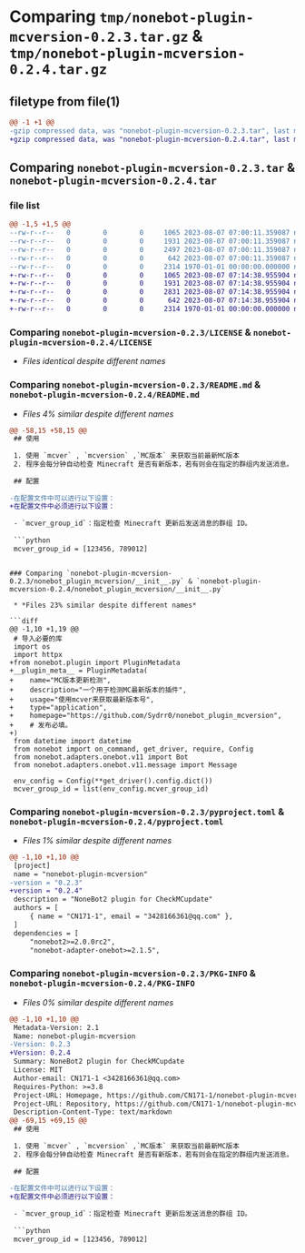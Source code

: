 # Comparing `tmp/nonebot-plugin-mcversion-0.2.3.tar.gz` & `tmp/nonebot-plugin-mcversion-0.2.4.tar.gz`

## filetype from file(1)

```diff
@@ -1 +1 @@
-gzip compressed data, was "nonebot-plugin-mcversion-0.2.3.tar", last modified: Mon Aug  7 07:00:25 2023, max compression
+gzip compressed data, was "nonebot-plugin-mcversion-0.2.4.tar", last modified: Mon Aug  7 07:14:52 2023, max compression
```

## Comparing `nonebot-plugin-mcversion-0.2.3.tar` & `nonebot-plugin-mcversion-0.2.4.tar`

### file list

```diff
@@ -1,5 +1,5 @@
--rw-r--r--   0        0        0     1065 2023-08-07 07:00:11.359087 nonebot-plugin-mcversion-0.2.3/LICENSE
--rw-r--r--   0        0        0     1931 2023-08-07 07:00:11.359087 nonebot-plugin-mcversion-0.2.3/README.md
--rw-r--r--   0        0        0     2497 2023-08-07 07:00:11.359087 nonebot-plugin-mcversion-0.2.3/nonebot_plugin_mcversion/__init__.py
--rw-r--r--   0        0        0      642 2023-08-07 07:00:11.359087 nonebot-plugin-mcversion-0.2.3/pyproject.toml
--rw-r--r--   0        0        0     2314 1970-01-01 00:00:00.000000 nonebot-plugin-mcversion-0.2.3/PKG-INFO
+-rw-r--r--   0        0        0     1065 2023-08-07 07:14:38.955904 nonebot-plugin-mcversion-0.2.4/LICENSE
+-rw-r--r--   0        0        0     1931 2023-08-07 07:14:38.955904 nonebot-plugin-mcversion-0.2.4/README.md
+-rw-r--r--   0        0        0     2831 2023-08-07 07:14:38.955904 nonebot-plugin-mcversion-0.2.4/nonebot_plugin_mcversion/__init__.py
+-rw-r--r--   0        0        0      642 2023-08-07 07:14:38.955904 nonebot-plugin-mcversion-0.2.4/pyproject.toml
+-rw-r--r--   0        0        0     2314 1970-01-01 00:00:00.000000 nonebot-plugin-mcversion-0.2.4/PKG-INFO
```

### Comparing `nonebot-plugin-mcversion-0.2.3/LICENSE` & `nonebot-plugin-mcversion-0.2.4/LICENSE`

 * *Files identical despite different names*

### Comparing `nonebot-plugin-mcversion-0.2.3/README.md` & `nonebot-plugin-mcversion-0.2.4/README.md`

 * *Files 4% similar despite different names*

```diff
@@ -58,15 +58,15 @@
 ## 使用
 
 1. 使用 `mcver` , `mcversion` ,`MC版本` 来获取当前最新MC版本
 2. 程序会每分钟自动检查 Minecraft 是否有新版本，若有则会在指定的群组内发送消息。
 
 ## 配置
 
-在配置文件中可以进行以下设置：
+在配置文件中必须进行以下设置：
 
 - `mcver_group_id`：指定检查 Minecraft 更新后发送消息的群组 ID。
 
 ```python
 mcver_group_id = [123456, 789012]
 ```
```

### Comparing `nonebot-plugin-mcversion-0.2.3/nonebot_plugin_mcversion/__init__.py` & `nonebot-plugin-mcversion-0.2.4/nonebot_plugin_mcversion/__init__.py`

 * *Files 23% similar despite different names*

```diff
@@ -1,10 +1,19 @@
 # 导入必要的库
 import os
 import httpx
+from nonebot.plugin import PluginMetadata
+__plugin_meta__ = PluginMetadata(
+    name="MC版本更新检测",
+    description="一个用于检测MC最新版本的插件",
+    usage="使用mcver来获取最新版本号",
+    type="application",
+    homepage="https://github.com/Sydrr0/nonebot_plugin_mcversion",
+    # 发布必填。
+)
 from datetime import datetime
 from nonebot import on_command, get_driver, require, Config
 from nonebot.adapters.onebot.v11 import Bot
 from nonebot.adapters.onebot.v11.message import Message
 
 env_config = Config(**get_driver().config.dict())
 mcver_group_id = list(env_config.mcver_group_id)
```

### Comparing `nonebot-plugin-mcversion-0.2.3/pyproject.toml` & `nonebot-plugin-mcversion-0.2.4/pyproject.toml`

 * *Files 1% similar despite different names*

```diff
@@ -1,10 +1,10 @@
 [project]
 name = "nonebot-plugin-mcversion"
-version = "0.2.3"
+version = "0.2.4"
 description = "NoneBot2 plugin for CheckMCupdate"
 authors = [
     { name = "CN171-1", email = "3428166361@qq.com" },
 ]
 dependencies = [
     "nonebot2>=2.0.0rc2",
     "nonebot-adapter-onebot>=2.1.5",
```

### Comparing `nonebot-plugin-mcversion-0.2.3/PKG-INFO` & `nonebot-plugin-mcversion-0.2.4/PKG-INFO`

 * *Files 0% similar despite different names*

```diff
@@ -1,10 +1,10 @@
 Metadata-Version: 2.1
 Name: nonebot-plugin-mcversion
-Version: 0.2.3
+Version: 0.2.4
 Summary: NoneBot2 plugin for CheckMCupdate
 License: MIT
 Author-email: CN171-1 <3428166361@qq.com>
 Requires-Python: >=3.8
 Project-URL: Homepage, https://github.com/CN171-1/nonebot-plugin-mcversion
 Project-URL: Repository, https://github.com/CN171-1/nonebot-plugin-mcversion
 Description-Content-Type: text/markdown
@@ -69,15 +69,15 @@
 ## 使用
 
 1. 使用 `mcver` , `mcversion` ,`MC版本` 来获取当前最新MC版本
 2. 程序会每分钟自动检查 Minecraft 是否有新版本，若有则会在指定的群组内发送消息。
 
 ## 配置
 
-在配置文件中可以进行以下设置：
+在配置文件中必须进行以下设置：
 
 - `mcver_group_id`：指定检查 Minecraft 更新后发送消息的群组 ID。
 
 ```python
 mcver_group_id = [123456, 789012]
 ```
```


